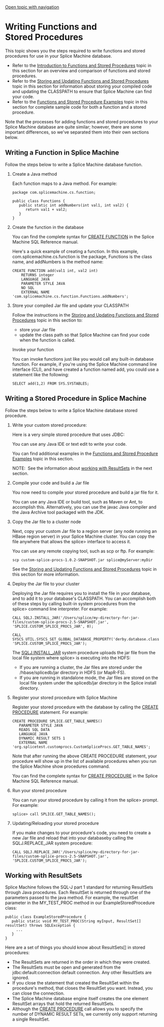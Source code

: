 [Open topic with navigation](../../../index.html#Shared/Developers/FcnsAndProcs/WritingProcsAndFcns.html)

[]()[]()Writing Functions and Stored Procedures
===============================================

This topic shows you the steps required to write functions and stored procedures for use in your Splice Machine database.

-   Refer to the [Introduction to Functions and Stored Procedures](Intro.FcnsAndProcs.html) topic in this section for an overview and comparison of functions and stored procedures.
-   Refer to the [Storing and Updating Functions and Stored Procedures](StoringAndUpdatingFcnsAndProcs.html) topic in this section for information about storing your compiled code and updating the <span class="CodeFont">CLASSPATH</span> to ensure that Splice Machine can find your code.
-   Refer to the [Functions and Stored Procedure Examples](ProcAndFcnExamples.html) topic in this section for complete sample code for both a function and a stored procedure.

Note that the processes for adding functions and stored procedures to your Splice Machine database are quite similar; however, there are some important differences, so we've separated them into their own sections below.

Writing a Function in Splice Machine
------------------------------------

Follow the steps below to write a Splice Machine database function.

1.  Create a Java method

    Each function maps to a Java method. For example:

    ``` Example
    package com.splicemachine.cs.function;  

    public class Functions {
       public static int addNumbers(int val1, int val2) {
          return val1 + val2;
       }
    }
    ```

2.  Create the function in the database

    You can find the complete syntax for <span class="CodeFont">[CREATE FUNCTION](../../SQLReference/Statements/CreateFunction.html) </span>in the <span class="ItalicFont">Splice Machine SQL Reference</span> manual.

    Here's a quick example of creating a function. In this example, <span class="CodeFont">com.splicemachine.cs.function</span> is the package, <span class="CodeFont">Functions</span> is the class name, and <span class="CodeFont">addNumbers</span> is the method name:

    ``` Example
    CREATE FUNCTION add(val1 int, val2 int)
        RETURNS integer
        LANGUAGE JAVA
        PARAMETER STYLE JAVA
        NO SQL
        EXTERNAL NAME 'com.splicemachine.cs.function.Functions.addNumbers';
    ```

3.  Store your compiled Jar file and update your CLASSPATH

    Follow the instructions in the [Storing and Updating Functions and Stored Procedures](StoringAndUpdatingFcnsAndProcs.html) topic in this section to:

    -   store your Jar file
    -   update the class path so that Splice Machine can find your code when the function is called.

    Invoke your function

    You can invoke functions just like you would call any built-in database function. For example, if you're using the Splice Machine command line interface (<span class="ItalicFont">CLI</span>), and have created a function named <span class="CodeFont">add</span>, you could use a statement like the following:

    ``` AppCommand
    SELECT add(1,2) FROM SYS.SYSTABLES;
    ```

[]()Writing a Stored Procedure in Splice Machine
------------------------------------------------

Follow the steps below to write a Splice Machine database stored procedure.

1.  Write your custom stored procedure:

    Here is a very simple stored procedure that uses JDBC:

    You can use any Java IDE or text edit to write your code.

    You can find additional examples in the [Functions and Stored Procedure Examples](ProcAndFcnExamples.html) topic in this section.

    <span class="autonumber"><span class="noteAutoNum">NOTE:  </span></span>See the information about [working with ResultSets](#ResultSet) in the next section.

2.  Compile your code and build a Jar file

    You now need to compile your stored procedure and build a jar file for it.

    You can use any Java IDE or build tool, such as <span class="ItalicFont">Maven</span> or <span class="ItalicFont">Ant</span>, to accomplish this. Alternatively, you can use the <span class="ItalicFont">javac</span> Java compiler and the <span class="ItalicFont">Java Archive</span> tool packaged with the JDK.

3.  Copy the Jar file to a cluster node

    Next, copy your custom Jar file to a region server (any node running an HBase region server) in your Splice Machine cluster. You can copy the file anywhere that allows the splice&gt; interface to access it.

    You can use any remote copying tool, such as scp or ftp. For example:

    ``` AppCommand
    scp custom-splice-procs-1.0.2-SNAPSHOT.jar splice@myServer:myDir
    ```

    See the [Storing and Updating Functions and Stored Procedures](StoringAndUpdatingFcnsAndProcs.html) topic in this section for more information.

4.  Deploy the Jar file to your cluster

    Deploying the Jar file requires you to install the file in your database, and to add it to your database's <span class="CodeFont">CLASSPATH</span>. You can accomplish both of these steps by calling built-in system procedures from the <span class="AppCommand">splice&gt;</span> command line interpreter. For example:

    ``` AppCommand
    CALL SQLJ.INSTALL_JAR('/Users/splice/my-directory-for-jar-files/custom-splice-procs-2.5-SNAPSHOT.jar', 'SPLICE.CUSTOM_SPLICE_PROCS_JAR', 0);

    CALL SYSCS_UTIL.SYSCS_SET_GLOBAL_DATABASE_PROPERTY('derby.database.classpath', 'SPLICE.CUSTOM_SPLICE_PROCS_JAR');
    ```

    The [<span class="CodeFont">SQLJ.INSTALL\_JAR</span>](../../SQLReference/BuiltInSysProcs/SQLJInstallJar.html) system procedure uploads the jar file from the local file system where <span class="AppCommand">splice&gt;</span> is executing into the HDFS:

    -   If you are running a cluster, the Jar files are stored under the <span class="CodeFont">/hbase/splicedb/jar</span> directory in HDFS (or MapR-FS).
    -   If you are running in standalone mode, the Jar files are stored on the local file system under the <span class="CodeFont">splicedb/jar</span> directory in the Splice install directory.

5.  Register your stored procedure with Splice Machine

    Register your stored procedure with the database by calling the <span class="CodeFont">[CREATE PROCEDURE](../../SQLReference/Statements/CreateProcedure.html)</span> statement. For example:

    ``` AppCommand
    CREATE PROCEDURE SPLICE.GET_TABLE_NAMES()
       PARAMETER STYLE JAVA
       READS SQL DATA
       LANGUAGE JAVA
       DYNAMIC RESULT SETS 1
       EXTERNAL NAME 'org.splicetest.customprocs.CustomSpliceProcs.GET_TABLE_NAMES';
    ```

    Note that after running the above <span class="CodeFont">CREATE PROCEDURE</span> statement, your procedure will show up in the list of available procedures when you run the Splice Machine <span class="AppCommand">show procedures</span> command.

    You can find the complete syntax for [<span class="CodeFont">CREATE PROCEDURE</span>](../../SQLReference/Statements/CreateProcedure.html) in the <span class="ItalicFont">Splice Machine SQL Reference</span> manual.

6.  Run your stored procedure

    You can run your stored procedure by calling it from the <span class="AppCommand">splice&gt;</span> prompt. For example:

    ``` AppCommand
    splice> call SPLICE.GET_TABLE_NAMES();
    ```

7.  Updating/Reloading your stored procedure

    If you make changes to your procedure's code, you need to create a new Jar file and reload that into your databaseby calling the <span class="CodeFont">SQLJ.REPLACE\_JAR</span> system procedure:

    ``` AppCommand
    CALL SQLJ.REPLACE_JAR('/Users/splice/my-directory-for-jar-files/custom-splice-procs-2.5-SNAPSHOT.jar', 'SPLICE.CUSTOM_SPLICE_PROCS_JAR');
    ```

[]()Working with ResultSets
---------------------------

Splice Machine follows the SQL-J part 1 standard for returning <span class="CodeFont">ResultSets</span> through Java procedures. Each <span class="CodeFont">ResultSet</span> is returned through one of the parameters passed to the java method. For example, the <span class="CodeFont">resultSet</span> parameter in the <span class="CodeFont">MY\_TEST\_PROC</span> method in our <span class="CodeFont">ExampleStoredProcedure</span> class:

``` Example
public class ExampleStoredProcedure {
   public static void MY_TEST_PROC(String myInput, ResultSet[] resultSet) throws SQLException {
     ...
   } 
}
```

Here are a set of things you should know about <span class="CodeFont">ResultSets\[\]</span> in stored procedures:

-   The <span class="CodeFont">ResultSets</span> are returned in the order in which they were created.
-   The <span class="CodeFont">ResultSets</span> must be open and generated from the <span class="CodeFont">jdbc:default:connection</span> default connection. Any other <span class="CodeFont">ResultSets</span> are ignored.
-   If you close the statement that created the <span class="CodeFont">ResultSet</span> within the procedure's method, that closes the <span class="CodeFont">ResultSet</span> you want. Instead, you can close the connection.
-   The Splice Machine database engine itself creates the one element <span class="CodeFont">ResultSet</span> arrays that hold the returned <span class="CodeFont">ResultSets</span>.
-   Although the [<span class="CodeFont">CREATE PROCEDURE</span>](../../SQLReference/Statements/CreateProcedure.html) call allows you to specify the number of <span class="CodeFont">DYNAMIC RESULT SETs</span>, we currently only support returning a single <span class="CodeFont">ResultSet</span>.

 


